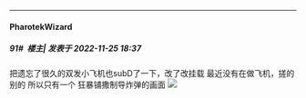 

*****

####  PharotekWizard  
##### 91#         楼主| 发表于 2022-11-25 18:37

把遗忘了很久的双发小飞机也subD了一下，改了改挂载
最近没有在做飞机，搓的别的
所以只有一个
狂暴铺撒制导炸弹的画面
<img src="https://p.sda1.dev/8/cf3b8ea17087a392024cec65212df96a/CMP_20221125183540667.jpg" referrerpolicy="no-referrer">

